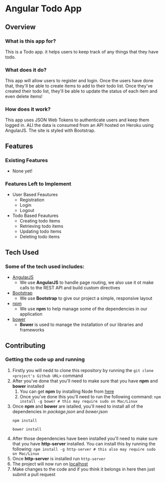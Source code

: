 # Angular Todo App

## Overview

### What is this app for?

This is a Todo app. it helps users to keep track of any things that they have todo.

### What does it do?

This app will allow users to register and login. Once the users have done that, they'll be able to create items to add to their todo list. Once they've created their todo list, they'll be able to update the status of each item and even delete items!

### How does it work?

This app uses JSON Web Tokens to authenticate users and keep them logged in. ALl the data is consumed from an API hosted on Heroku using AngularJS. The site is styled with Bootstrap.


## Features

### Existing Features
- None yet!

### Features Left to Implement
- User Based Feautures
	- Registration
	- Login
	- Logout
- Todo Based Feautures
	- Creating todo items
	- Retrieving todo items
	- Updating todo items
	- Deleting todo items


## Tech Used

### Some of the tech used includes:
- [AngularJS](https://angularjs.org/)
	- We use **AngularJS** to handle page routing, we also use it ot make calls to the REST API and build custom directives
- [Bootstrap](http://getbootstrap.com/)
	- We use **Bootstrap** to give our project a simple, responsive layout
- [npm](https://www.npmjs.com/)
	- We use **npm** to help manage some of the dependencies in our application
- [bower](https://bower.io/)	
	- **Bower** is used to manage the installation of our libraries and frameworks


## Contributing

### Getting the code up and running
1. Firstly you will nedd to clone this repository by running the ```git clone <project's Github URL>``` command
2. After you've done that you'll need to make sure that you have **npm** and **bower** installed
	1. You can get **npm** by installing Node from [here](https://nodejs.org/en/)
	2. Once you've done this you'll need to run the following command:
		`npm install -g bower # this may require sudo on Mac/Linux`
3. Once **npm** and **bower** are istalled, you'll need to install all of the dependencies in *package.json* and *bower.json*
	```
	npm install

	bower install
	```
4. After those dependencies have been installed you'll need to make sure that you have **http-server** installed. You can install this by running the following: ```npm install -g http-server # this also may require sudo on Mac/Linux```
5. Once **http-server** is installed run ```http-server```
6. The project will now run on [localhost](http://localhost:8080)
7. Make changes to the code and if you think it belongs in here then just submit a pull request




